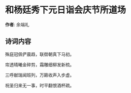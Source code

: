 # 和杨廷秀下元日诣会庆节所道场

**作者**: 余端礼

## 诗词内容

殊庭冠佩俨晨趋，联辔朝真下马初。

帘透晴曦金碎剪，霜雕细柳发新梳。

三呼献瑞闻班列，万籁收声入步虚。

祝圣归来无一事，时平翻恨酒杯疏。


